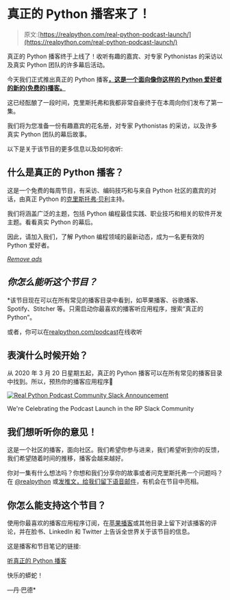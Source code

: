 # 真正的 Python 播客来了！

> 原文:[https://realpython.com/real-python-podcast-launch/](https://realpython.com/real-python-podcast-launch/)

真正的 Python 播客终于上线了！收听有趣的嘉宾、对专家 Pythonistas 的采访以及真实 Python 团队的许多幕后活动。

今天我们正式推出真正的 Python 播客[**，这是一个面向像你这样的 Python 爱好者的新的(免费的)播客。**](https://realpython.com/podcasts/rpp/)

这已经酝酿了一段时间，克里斯托弗和我都非常自豪终于在本周向你们发布了第一集。

我们将为您准备一份有趣嘉宾的花名册，对专家 Pythonistas 的采访，以及许多真实 Python 团队的幕后故事。

以下是关于该节目的更多信息以及如何收听:

## 什么是真正的 Python 播客？

这是一个免费的每周节目，有采访、编码技巧和与来自 Python 社区的嘉宾的对话，由真正 Python 的[克里斯托弗·贝利](https://realpython.com/team/cbailey/)主持。

我们将涵盖广泛的主题，包括 Python 编程最佳实践、职业技巧和相关的软件开发主题。看看真实 Python 的幕后。

因此，请加入我们，了解 Python 编程领域的最新动态，成为一名更有效的 Python 爱好者。

[*Remove ads*](/account/join/)

## *你怎么能听这个节目？*

 *该节目现在可以在所有常见的播客目录中看到，如苹果播客、谷歌播客、Spotify、Stitcher 等。只需启动你最喜欢的播客听应用程序，搜索“真正的 Python”。

或者，你可以在[realpython.com/podcast](https://realpython.com/podcasts/rpp/)在线收听

## 表演什么时候开始？

从 2020 年 3 月 20 日星期五起，真正的 Python 播客可以在所有常见的播客目录中找到。所以，预热你的播客应用程序🙂

[![Real Python Podcast Community Slack Announcement](../Images/0100f98377dee9e3e61fe1b59f9ffaf3.png)](https://files.realpython.com/media/rp-podcast-slack.d7d33a69af49.png)

<figcaption class="figure-caption text-center">We're Celebrating the Podcast Launch in the RP Slack Community</figcaption>

## 我们想听听你的意见！

这是一个社区的播客，面向社区。我们希望你参与进来，我们希望听到你的反馈，我们希望随着时间的推移，播客会越来越好。

你对一集有什么想法吗？你想和我们分享你的故事或者问克里斯托弗一个问题吗？在 [@realpython](https://twitter.com/realpython) 或[发推文，给我们留下语音邮件](https://realpython.com/podcast-question)，有机会在节目中亮相。

## 你怎么能支持这个节目？

使用你最喜欢的播客应用程序订阅，在[苹果播客](https://podcasts.apple.com/us/podcast/feed/id1501905538)或其他目录上留下对该播客的评论，并在脸书、LinkedIn 和 Twitter 上告诉全世界关于该节目的信息。

这是播客和节目笔记的链接:

[听真正的 Python 播客](https://realpython.com/podcasts/rpp/)

快乐的蟒蛇！

—丹·巴德*